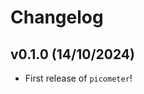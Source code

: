# Changelog

<!--next-version-placeholder-->

## v0.1.0 (14/10/2024)

- First release of `picometer`!